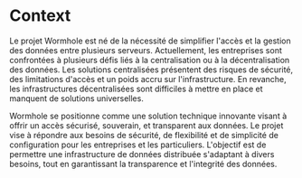 # Context

Le projet Wormhole est né de la nécessité de simplifier l'accès et la gestion des données entre plusieurs serveurs. Actuellement, les entreprises sont confrontées à plusieurs défis liés à la centralisation ou à la décentralisation des données. Les solutions centralisées présentent des risques de sécurité, des limitations d'accès et un poids accru sur l'infrastructure. En revanche, les infrastructures décentralisées sont difficiles à mettre en place et manquent de solutions universelles.

Wormhole se positionne comme une solution technique innovante visant à offrir un accès sécurisé, souverain, et transparent aux données. Le projet vise à répondre aux besoins de sécurité, de flexibilité et de simplicité de configuration pour les entreprises et les particuliers. L'objectif est de permettre une infrastructure de données distribuée s'adaptant à divers besoins, tout en garantissant la transparence et l'integrité des données.

